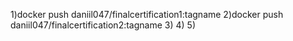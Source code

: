 1)docker push daniil047/finalcertification1:tagname
2)docker push daniil047/finalcertification2:tagname
3)
4)
5)
